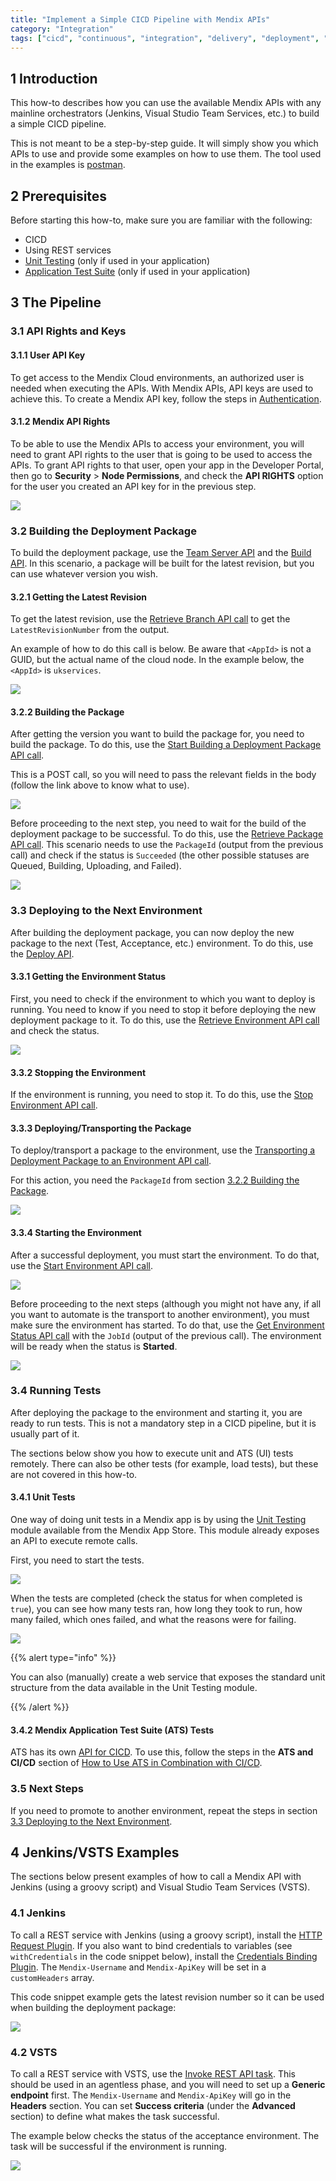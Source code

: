 ```yaml
---
title: "Implement a Simple CICD Pipeline with Mendix APIs"
category: "Integration"
tags: ["cicd", "continuous", "integration", "delivery", "deployment", "automation", "testing"]
---
```


## 1 Introduction

This how-to describes how you can use the available Mendix APIs with any mainline orchestrators (Jenkins, Visual Studio Team Services, etc.) to build a simple CICD pipeline.

This is not meant to be a step-by-step guide. It will simply show you which APIs to use and provide some examples on how to use them. The tool used in the examples is [postman](https://www.getpostman.com/).

## 2 Prerequisites

Before starting this how-to, make sure you are familiar with the following:

* CICD
* Using REST services
* [Unit Testing](/appstore/modules/unit-testing) (only if used in your application)
* [Application Test Suite](/addons/ats-addon/) (only if used in your application)

## 3 The Pipeline

### 3.1 API Rights and Keys

#### 3.1.1 User API Key

To get access to the Mendix Cloud environments, an authorized user is needed when executing the APIs. With Mendix APIs, API keys are used to achieve this. To create a Mendix API key, follow the steps in [Authentication](/apidocs-mxsdk/apidocs/authentication).

#### 3.1.2 Mendix API Rights

To be able to use the Mendix APIs to access your environment, you will need to grant API rights to the user that is going to be used to access the APIs. To grant API rights to that user, open your app in the Developer Portal, then go to **Security** > **Node Permissions**, and check the **API RIGHTS** option for the user you created an API key for in the previous step.

![](attachments/implement-cicd-pipeline/01APIRightsCloudPortal.png)

### 3.2 Building the Deployment Package

To build the deployment package, use the [Team Server API](/apidocs-mxsdk/apidocs/team-server-api) and the [Build API](/apidocs-mxsdk/apidocs/build-api). In this scenario, a package will be built for the latest revision, but you can use whatever version you wish.

#### 3.2.1 Getting the Latest Revision

To get the latest revision, use the [Retrieve Branch API call](/apidocs-mxsdk/apidocs/team-server-api#retrieve-branch) to get the `LatestRevisionNumber` from the output.

An example of how to do this call is below. Be aware that `<AppId>` is not a GUID, but the actual name of the cloud node. In the example below, the `<AppId>` is `ukservices`.

![](attachments/implement-cicd-pipeline/02GetLatestRevision.png)

#### <a name="BuildPackage"></a>3.2.2 Building the Package

After getting the version you want to build the package for, you need to build the package. To do this, use the [Start Building a Deployment Package API call](/apidocs-mxsdk/apidocs/build-api#start-building-deployment-package).

This is a POST call, so you will need to pass the relevant fields in the body (follow the link above to know what to use).

![](attachments/implement-cicd-pipeline/03StartBuildingPackage.png)

Before proceeding to the next step, you need to wait for the build of the deployment package to be successful. To do this, use the [Retrieve Package API call](/apidocs-mxsdk/apidocs/build-api#retrieve-package). This scenario needs to use the `PackageId` (output from the previous call) and check if the status is `Succeeded` (the other possible statuses are Queued, Building, Uploading, and Failed).

![](attachments/implement-cicd-pipeline/04RetrievePackageStatus.png)

### <a name="DeployToNextEnvironment"></a>3.3 Deploying to the Next Environment

After building the deployment package, you can now deploy the new package to the next (Test, Acceptance, etc.) environment. To do this, use the [Deploy API](/apidocs-mxsdk/apidocs/deploy-api).

#### 3.3.1 Getting the Environment Status

First, you need to check if the environment to which you want to deploy is running. You need to know if you need to stop it before deploying the new deployment package to it. To do this, use the [Retrieve Environment API call](/apidocs-mxsdk/apidocs/deploy-api#retrieve-environment) and check the status.

![](attachments/implement-cicd-pipeline/05GetEnvironment.png)

#### 3.3.2 Stopping the Environment

If the environment is running, you need to stop it. To do this, use the [Stop Environment API call](/apidocs-mxsdk/apidocs/deploy-api#stop-environment).

#### 3.3.3 Deploying/Transporting the Package

To deploy/transport a package to the environment, use the [Transporting a Deployment Package to an Environment API call](/apidocs-mxsdk/apidocs/deploy-api#transport-deployment-package).

For this action, you need the `PackageId` from section [3.2.2 Building the Package](#BuildPackage).

![](attachments/implement-cicd-pipeline/06TransportDeploymentPackageToEnvironment.png)

#### 3.3.4 Starting the Environment

After a successful deployment, you must start the environment. To do that, use the [Start Environment API call](/apidocs-mxsdk/apidocs/deploy-api#start-environment).

![](attachments/implement-cicd-pipeline/07StartEnvironment.png)

Before proceeding to the next steps (although you might not have any, if all you want to automate is the transport to another environment), you must make sure the environment has started. To do that, use the [Get Environment Status API call](/apidocs-mxsdk/apidocs/deploy-api#get-start-environment-status) with the `JobId` (output of the previous call). The environment will be ready when the status is **Started**.

![](attachments/implement-cicd-pipeline/08StartEnvironmentStatusStarting.png)

### 3.4 Running Tests

After deploying the package to the environment and starting it, you are ready to run tests. This is not a mandatory step in a CICD pipeline, but it is usually part of it.

The sections below show you how to execute unit and ATS (UI) tests remotely. There can also be other tests (for example, load tests), but these are not covered in this how-to.

#### 3.4.1 Unit Tests

One way of doing unit tests in a Mendix app is by using the [Unit Testing](/appstore/modules/unit-testing) module available from the Mendix App Store. This module already exposes an API to execute remote calls.

First, you need to start the tests.

![](attachments/implement-cicd-pipeline/10StartUnitTests.png)

When the tests are completed (check the status for when completed is `true`), you can see how many tests ran, how long they took to run, how many failed, which ones failed, and what the reasons were for failing.

![](attachments/implement-cicd-pipeline/11UnitTestsStatus.png)


{{% alert type="info" %}}

You can also (manually) create a web service that exposes the standard unit structure from the data available in the Unit Testing module.

{{% /alert %}}

#### 3.4.2 Mendix Application Test Suite (ATS) Tests

ATS has its own [API for CICD](/addons/ats-addon/rg-two-cicd-api#3-api). To use this, follow the steps in the **ATS and CI/CD** section of [How to Use ATS in Combination with CI/CD](/addons/ats-addon/ht-two-ats-and-ci-cd#four).

### 3.5 Next Steps

If you need to promote to another environment, repeat the steps in section [3.3 Deploying to the Next Environment](#DeployToNextEnvironment).

## 4 Jenkins/VSTS Examples

The sections below present examples of how to call a Mendix API with Jenkins (using a groovy script) and Visual Studio Team Services (VSTS).

### 4.1 Jenkins

To call a REST service with Jenkins (using a groovy script), install the [HTTP Request Plugin](https://wiki.jenkins.io/display/JENKINS/HTTP+Request+Plugin). If you also want to bind credentials to variables (see `withCredentials` in the code snippet below), install the [Credentials Binding Plugin](https://jenkins.io/doc/pipeline/steps/credentials-binding/). The `Mendix-Username` and `Mendix-ApiKey` will be set in a `customHeaders` array.

This code snippet example gets the latest revision number so it can be used when building the deployment package:

![](attachments/implement-cicd-pipeline/12Jenkins.png)

### 4.2 VSTS

To call a REST service with VSTS, use the [Invoke REST API task](https://docs.microsoft.com/en-us/vsts/build-release/tasks/utility/http-rest-api). This should be used in an agentless phase, and you will need to set up a **Generic endpoint** first. The `Mendix-Username` and `Mendix-ApiKey` will go in the **Headers** section. You can set **Success criteria** (under the **Advanced** section) to define what makes the task successful.

The example below checks the status of the acceptance environment. The task will be successful if the environment is running.

![](attachments/implement-cicd-pipeline/13RestExampleVSTS_cut.png)
